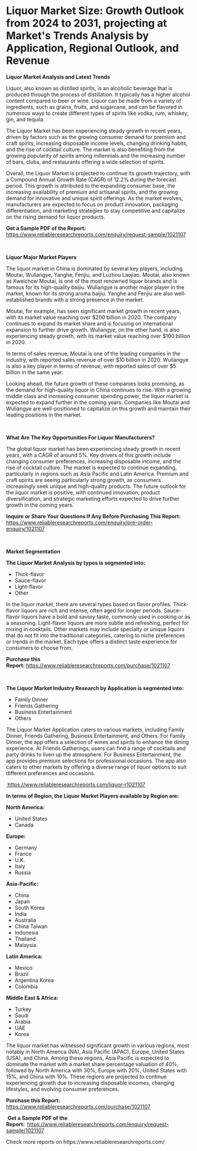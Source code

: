 <p><h1>Liquor Market Size: Growth Outlook from 2024 to 2031, projecting at Market's Trends Analysis by Application, Regional Outlook, and Revenue</h1></p><p><strong>Liquor Market Analysis and Latest Trends</strong></p>
<p><p>Liquor, also known as distilled spirits, is an alcoholic beverage that is produced through the process of distillation. It typically has a higher alcohol content compared to beer or wine. Liquor can be made from a variety of ingredients, such as grains, fruits, and sugarcane, and can be flavored in numerous ways to create different types of spirits like vodka, rum, whiskey, gin, and tequila.</p><p>The Liquor Market has been experiencing steady growth in recent years, driven by factors such as the growing consumer demand for premium and craft spirits, increasing disposable income levels, changing drinking habits, and the rise of cocktail culture. The market is also benefiting from the growing popularity of spirits among millennials and the increasing number of bars, clubs, and restaurants offering a wide selection of spirits.</p><p>Overall, the Liquor Market is projected to continue its growth trajectory, with a Compound Annual Growth Rate (CAGR) of 12.2% during the forecast period. This growth is attributed to the expanding consumer base, the increasing availability of premium and artisanal spirits, and the growing demand for innovative and unique spirit offerings. As the market evolves, manufacturers are expected to focus on product innovation, packaging differentiation, and marketing strategies to stay competitive and capitalize on the rising demand for liquor products.</p></p>
<p><strong>Get a Sample PDF of the Report:&nbsp;</strong> <a href="https://www.reliableresearchreports.com/enquiry/request-sample/1021107">https://www.reliableresearchreports.com/enquiry/request-sample/1021107</a></p>
<p>&nbsp;</p>
<p><strong>Liquor Major Market Players</strong></p>
<p><p>The liquor market in China is dominated by several key players, including Moutai, Wuliangye, Yanghe, Fenjiu, and Luzhou Laojiao. Moutai, also known as Kweichow Moutai, is one of the most renowned liquor brands and is famous for its high-quality baijiu. Wuliangye is another major player in the market, known for its strong aroma baijiu. Yanghe and Fenjiu are also well-established brands with a strong presence in the market.</p><p>Moutai, for example, has seen significant market growth in recent years, with its market value reaching over $200 billion in 2020. The company continues to expand its market share and is focusing on international expansion to further drive growth. Wuliangye, on the other hand, is also experiencing steady growth, with its market value reaching over $100 billion in 2020.</p><p>In terms of sales revenue, Moutai is one of the leading companies in the industry, with reported sales revenue of over $10 billion in 2020. Wuliangye is also a key player in terms of revenue, with reported sales of over $5 billion in the same year.</p><p>Looking ahead, the future growth of these companies looks promising, as the demand for high-quality liquor in China continues to rise. With a growing middle class and increasing consumer spending power, the liquor market is expected to expand further in the coming years. Companies like Moutai and Wuliangye are well-positioned to capitalize on this growth and maintain their leading positions in the market.</p></p>
<p>&nbsp;</p>
<p><strong>What Are The Key Opportunities For Liquor Manufacturers?</strong></p>
<p><p>The global liquor market has been experiencing steady growth in recent years, with a CAGR of around 5%. Key drivers of this growth include changing consumer preferences, increasing disposable income, and the rise of cocktail culture. The market is expected to continue expanding, particularly in regions such as Asia Pacific and Latin America. Premium and craft spirits are seeing particularly strong growth, as consumers increasingly seek unique and high-quality products. The future outlook for the liquor market is positive, with continued innovation, product diversification, and strategic marketing efforts expected to drive further growth in the coming years.</p></p>
<p><strong>Inquire or Share Your Questions If Any Before Purchasing This Report:</strong> <a href="https://www.reliableresearchreports.com/enquiry/pre-order-enquiry/1021107">https://www.reliableresearchreports.com/enquiry/pre-order-enquiry/1021107</a></p>
<p>&nbsp;</p>
<p><strong>Market Segmentation</strong></p>
<p><strong>The Liquor Market Analysis by types is segmented into:</strong></p>
<p><ul><li>Thick-flavor</li><li>Sauce-flavor</li><li>Light-flavor</li><li>Other</li></ul></p>
<p><p>In the liquor market, there are several types based on flavor profiles. Thick-flavor liquors are rich and intense, often aged for longer periods. Sauce-flavor liquors have a bold and savory taste, commonly used in cooking or as a seasoning. Light-flavor liquors are more subtle and refreshing, perfect for mixing in cocktails. Other markets may include specialty or unique liquors that do not fit into the traditional categories, catering to niche preferences or trends in the market. Each type offers a distinct taste experience for consumers to choose from.</p></p>
<p><strong>Purchase this Report:&nbsp;</strong><a href="https://www.reliableresearchreports.com/purchase/1021107">https://www.reliableresearchreports.com/purchase/1021107</a></p>
<p>&nbsp;</p>
<p><strong>The Liquor Market Industry Research by Application is segmented into:</strong></p>
<p><ul><li>Family Dinner</li><li>Friends Gathering</li><li>Business Entertainment</li><li>Others</li></ul></p>
<p><p>The Liquor Market Application caters to various markets, including Family Dinner, Friends Gathering, Business Entertainment, and Others. For Family Dinner, the app offers a selection of wines and spirits to enhance the dining experience. At Friends Gatherings, users can find a range of cocktails and party drinks to liven up the atmosphere. For Business Entertainment, the app provides premium selections for professional occasions. The app also caters to other markets by offering a diverse range of liquor options to suit different preferences and occasions.</p></p>
<p><a href="https://www.reliableresearchreports.com/liquor-r1021107">&nbsp;https://www.reliableresearchreports.com/liquor-r1021107</a></p>
<p><strong>In terms of Region, the Liquor Market Players available by Region are:</strong></p>
<p>
    <p> <strong> North America: </strong>
        <ul>
            <li>United States</li>
            <li>Canada</li>
        </ul>
        </p> 
    <p> <strong> Europe: </strong>
        <ul>
            <li>Germany</li>
            <li>France</li>
            <li>U.K.</li>
            <li>Italy</li>
            <li>Russia</li>
        </ul>
        </p> 
    <p> <strong> Asia-Pacific: </strong>
        <ul>
            <li>China</li>
            <li>Japan</li>
            <li>South Korea</li>
            <li>India</li>
            <li>Australia</li>
            <li>China Taiwan</li>
            <li>Indonesia</li>
            <li>Thailand</li>
            <li>Malaysia</li>
        </ul>
        </p> 
    <p> <strong> Latin America: </strong>
        <ul>
            <li>Mexico</li>
            <li>Brazil</li>
            <li>Argentina Korea</li>
            <li>Colombia</li>
        </ul>
        </p> 
    <p> <strong> Middle East & Africa: </strong>
        <ul>
            <li>Turkey</li>
            <li>Saudi</li>
            <li>Arabia</li>
            <li>UAE</li>
            <li>Korea</li>
        </ul>
    </p>
    </p>
<p><p>The liquor market has witnessed significant growth in various regions, most notably in North America (NA), Asia Pacific (APAC), Europe, United States (USA), and China. Among these regions, Asia Pacific is expected to dominate the market with a market share percentage valuation of 40%, followed by North America with 30%, Europe with 20%, United States with 15%, and China with 10%. These regions are projected to continue experiencing growth due to increasing disposable incomes, changing lifestyles, and evolving consumer preferences.</p></p>
<p><strong>Purchase this Report: </strong><a href="https://www.reliableresearchreports.com/purchase/1021107">https://www.reliableresearchreports.com/purchase/1021107</a></p>
<p>&nbsp;<strong>Get a Sample PDF of the Report:&nbsp;&nbsp;</strong><a href="https://www.reliableresearchreports.com/enquiry/request-sample/1021107">https://www.reliableresearchreports.com/enquiry/request-sample/1021107</a></p>
<p><strong></strong></p>
<p>Check more reports on https://www.reliableresearchreports.com/</p>